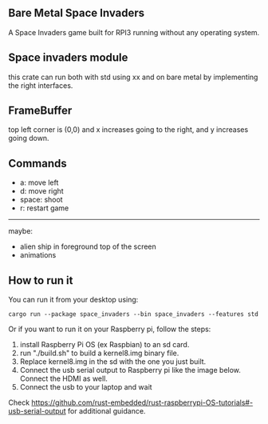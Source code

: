 ## Bare Metal Space Invaders
A Space Invaders game built for RPI3 running without any operating system.


## Space invaders module
this crate can run both with std using xx and on bare metal by implementing the right interfaces.

## FrameBuffer
top left corner is (0,0) and x increases going to the right, and y increases going down.

## Commands
* a: move left
* d: move right
* space: shoot
* r: restart game

---
maybe:
* alien ship in foreground top of the screen
* animations


## How to run it
You can run it from your desktop using:
```
cargo run --package space_invaders --bin space_invaders --features std
```
Or if you want to run it on your Raspberry pi, follow the steps:

1. install Raspberry Pi OS (ex Raspbian) to an sd card.
2. run "./build.sh" to build a kernel8.img binary file.
2. Replace kernel8.img in the sd with the one you just built.
3. Connect the usb serial output to Raspberry pi like the image below. Connect the HDMI as well.
4. Connect the usb to your laptop and wait

Check https://github.com/rust-embedded/rust-raspberrypi-OS-tutorials#-usb-serial-output for additional guidance.